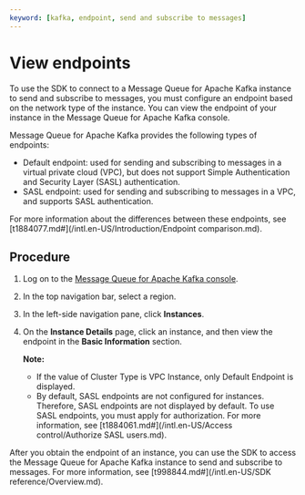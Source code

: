 ```yaml
---
keyword: [kafka, endpoint, send and subscribe to messages]
---
```


# View endpoints

To use the SDK to connect to a Message Queue for Apache Kafka instance to send and subscribe to messages, you must configure an endpoint based on the network type of the instance. You can view the endpoint of your instance in the Message Queue for Apache Kafka console.

Message Queue for Apache Kafka provides the following types of endpoints:

-   Default endpoint: used for sending and subscribing to messages in a virtual private cloud \(VPC\), but does not support Simple Authentication and Security Layer \(SASL\) authentication.
-   SASL endpoint: used for sending and subscribing to messages in a VPC, and supports SASL authentication.

For more information about the differences between these endpoints, see [t1884077.md\#](/intl.en-US/Introduction/Endpoint comparison.md).

## Procedure

1.  Log on to the [Message Queue for Apache Kafka console](https://kafka.console.aliyun.com).

2.  In the top navigation bar, select a region.

3.  In the left-side navigation pane, click **Instances**.

4.  On the **Instance Details** page, click an instance, and then view the endpoint in the **Basic Information** section.

    **Note:**

    -   If the value of Cluster Type is VPC Instance, only Default Endpoint is displayed.
    -   By default, SASL endpoints are not configured for instances. Therefore, SASL endpoints are not displayed by default. To use SASL endpoints, you must apply for authorization. For more information, see [t1884061.md\#](/intl.en-US/Access control/Authorize SASL users.md).

After you obtain the endpoint of an instance, you can use the SDK to access the Message Queue for Apache Kafka instance to send and subscribe to messages. For more information, see [t998844.md\#](/intl.en-US/SDK reference/Overview.md).

